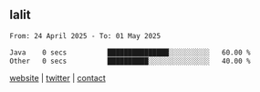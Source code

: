 ## lalit

<!--START_SECTION:waka-->

```txt
From: 24 April 2025 - To: 01 May 2025

Java    0 secs          ███████████████░░░░░░░░░░   60.00 %
Other   0 secs          ██████████░░░░░░░░░░░░░░░   40.00 %
```

<!--END_SECTION:waka-->

[website](https://lalit.sh) | [twitter](https://x.com/@lalitcodes) | [contact](https://lalit.sh/contact)
